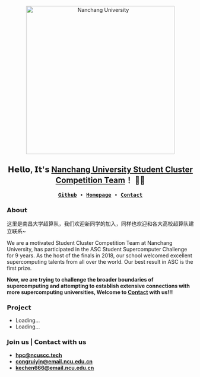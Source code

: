 <p align="center">
    <img alt="Nanchang University" src="https://cdnjson.com/images/2023/04/14/NanchangUniversity.md.png" height="400">
</p>

<h2 align="center"> 𝗛𝗲𝗹𝗹𝗼, 𝗜𝘁'𝘀 <a href="https://ncuscc.github.io/">Nanchang University Student Cluster Competition Team</a>！ 👨‍💻 </h2>

<p align="center">
  <samp>
    <a href="https://github.com/NCUSCC"><b>Github</b></a> ∙ 
    <a href="https://ncuscc.github.io/"><b>Homepage</b></a> ∙
      <a href="https://ncuscc.github.io/Contact"><b>Contact</b></a> 
  </samp>
</p>

### 𝗔𝗯𝗼𝘂𝘁

这里是南昌大学超算队，我们欢迎新同学的加入，同样也欢迎和各大高校超算队建立联系~

We are a motivated Student Cluster Competition Team at Nanchang University, has participated in the ASC Student Supercomputer Challenge for 9 years. As the host of the finals in 2018, our school welcomed excellent supercomputing talents from all over the world. Our best result in ASC is the first prize.

**Now, we are trying to challenge the broader boundaries of supercomputing and attempting to establish extensive connections with more supercomputing universities, Welcome to [Contact](https://ncuscc.github.io/Contact) with us!!!**


### 𝗣𝗿𝗼𝗷𝗲𝗰𝘁

- Loading...
- Loading...

### 𝗝𝗼𝗶𝗻 𝘂𝘀 | 𝗖𝗼𝗻𝘁𝗮𝗰𝘁 𝘄𝗶𝘁𝗵 𝘂𝘀

- [**hpc@ncuscc.tech**](mailto:hpc@ncuscc.tech)
- [**congruiyin@email.ncu.edu.cn**](mailto:congruiyin@email.ncu.edu.cn)
- [**kechen666@email.ncu.edu.cn**](mailto:kechen666@email.ncu.edu.cn)
